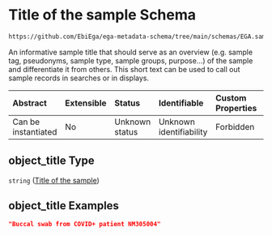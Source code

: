 # Title of the sample Schema

```txt
https://github.com/EbiEga/ega-metadata-schema/tree/main/schemas/EGA.sample.json#/properties/object_title
```

An informative sample title that should serve as an overview (e.g. sample tag, pseudonyms, sample type, sample groups, purpose...) of the sample and differentiate it from others. This short text can be used to call out sample records in searches or in displays.

| Abstract            | Extensible | Status         | Identifiable            | Custom Properties | Additional Properties | Access Restrictions | Defined In                                                        |
| :------------------ | :--------- | :------------- | :---------------------- | :---------------- | :-------------------- | :------------------ | :---------------------------------------------------------------- |
| Can be instantiated | No         | Unknown status | Unknown identifiability | Forbidden         | Allowed               | none                | [EGA.sample.json*](../out/EGA.sample.json "open original schema") |

## object_title Type

`string` ([Title of the sample](ega-4-properties-title-of-the-sample.md))

## object_title Examples

```json
"Buccal swab from COVID+ patient NM305004"
```
